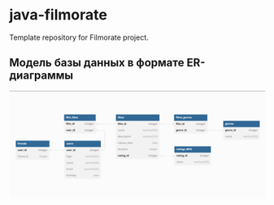 # java-filmorate
Template repository for Filmorate project.
## Модель базы данных в формате ER-диаграммы
![Диаграмма базы данных filmorate](https://github.com/merzlenkoad/java-filmorate/blob/main/Filmorate_ER.png)
